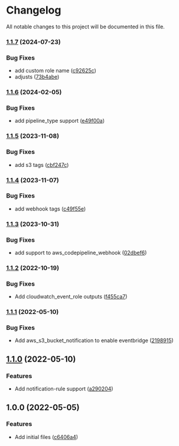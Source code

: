 # Changelog

All notable changes to this project will be documented in this file.

### [1.1.7](https://github.com/ganexcloud/terraform-aws-codepipeline/compare/v1.1.6...v1.1.7) (2024-07-23)


### Bug Fixes

* add custom role name ([c92625c](https://github.com/ganexcloud/terraform-aws-codepipeline/commit/c92625c1bb08dc415210f92661267e0ea4cfbc90))
* adjusts ([73b4abe](https://github.com/ganexcloud/terraform-aws-codepipeline/commit/73b4abee25295cafcbb26f66a0aac82f34ffdd75))

### [1.1.6](https://github.com/ganexcloud/terraform-aws-codepipeline/compare/v1.1.5...v1.1.6) (2024-02-05)


### Bug Fixes

* add pipeline_type support ([e49f00a](https://github.com/ganexcloud/terraform-aws-codepipeline/commit/e49f00adb0630f01fa420b369be27463e1561712))

### [1.1.5](https://github.com/ganexcloud/terraform-aws-codepipeline/compare/v1.1.4...v1.1.5) (2023-11-08)


### Bug Fixes

* add s3 tags ([cbf247c](https://github.com/ganexcloud/terraform-aws-codepipeline/commit/cbf247cb01e000ce8f4bb5a219b611ff068f0577))

### [1.1.4](https://github.com/ganexcloud/terraform-aws-codepipeline/compare/v1.1.3...v1.1.4) (2023-11-07)


### Bug Fixes

* add webhook tags ([c49f55e](https://github.com/ganexcloud/terraform-aws-codepipeline/commit/c49f55e0411e7dd84b31dbb7698eea4672f30bed))

### [1.1.3](https://github.com/ganexcloud/terraform-aws-codepipeline/compare/v1.1.2...v1.1.3) (2023-10-31)


### Bug Fixes

* add support to aws_codepipeline_webhook ([02dbef6](https://github.com/ganexcloud/terraform-aws-codepipeline/commit/02dbef6c143731167eff7ba036f2cf03c630ebd7))

### [1.1.2](https://github.com/ganexcloud/terraform-aws-codepipeline/compare/v1.1.1...v1.1.2) (2022-10-19)


### Bug Fixes

* Add cloudwatch_event_role outputs ([f455ca7](https://github.com/ganexcloud/terraform-aws-codepipeline/commit/f455ca766c4905b5f6298390100fc547f4d962bb))

### [1.1.1](https://github.com/ganexcloud/terraform-aws-codepipeline/compare/v1.1.0...v1.1.1) (2022-05-10)


### Bug Fixes

* Add aws_s3_bucket_notification to enable eventbridge ([2198915](https://github.com/ganexcloud/terraform-aws-codepipeline/commit/2198915a6c9c43e886e1b9679c4546ae0dee78e7))

## [1.1.0](https://github.com/ganexcloud/terraform-aws-codepipeline/compare/v1.0.0...v1.1.0) (2022-05-10)


### Features

* Add notification-rule support ([a290204](https://github.com/ganexcloud/terraform-aws-codepipeline/commit/a290204bbe4652e3cadd215fd9e03d79eda83242))

## 1.0.0 (2022-05-05)


### Features

* Add initial files ([c6406a4](https://github.com/ganexcloud/terraform-aws-codepipeline/commit/c6406a426fbdf6f39a3417c4e092f0240e608599))
